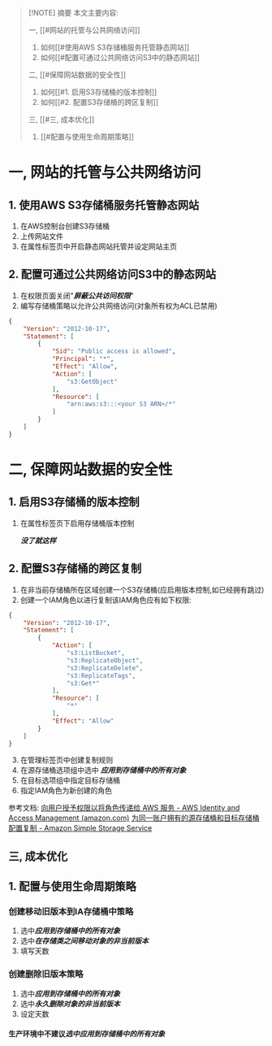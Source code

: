 > [!NOTE] 摘要
> 本文主要内容:
> 
> 一, [[#网站的托管与公共网络访问]]
> 1. 如何[[#使用AWS S3存储桶服务托管静态网站]]
> 2. 如何[[#配置可通过公共网络访问S3中的静态网站]]
> 
>  二, [[#保障网站数据的安全性]]
> 1. 如何[[#1. 启用S3存储桶的版本控制]]
> 2. 如何[[#2. 配置S3存储桶的跨区复制]]
> 
> 三, [[#三, 成本优化]]
> 1. [[#配置与使用生命周期策略]]

#  一, 网站的托管与公共网络访问
## 1. 使用AWS S3存储桶服务托管静态网站
1. 在AWS控制台创建S3存储桶
2. 上传网站文件
3. 在属性标签页中开启静态网站托管并设定网站主页
## 2. 配置可通过公共网络访问S3中的静态网站
1. 在权限页面关闭"**_屏蔽公共访问权限_**"
2. 编写存储桶策略以允许公共网络访问(对象所有权为ACL已禁用)
```json
{
	"Version": "2012-10-17",
	"Statement": [
		{
			"Sid": "Public access is allowed",
			"Principal": "*",
			"Effect": "Allow",
			"Action": [
				"s3:GetObject"
			],
			"Resource": [
				"arn:aws:s3:::<your S3 ARN>/*"
			]
		}
	]
}
```
# 二, 保障网站数据的安全性
## 1. 启用S3存储桶的版本控制
1. 在属性标签页下启用存储桶版本控制

	**_没了就这样_**
## 2. 配置S3存储桶的跨区复制
1. 在非当前存储桶所在区域创建一个S3存储桶(应启用版本控制,如已经拥有跳过)
2. 创建一个IAM角色以进行复制该IAM角色应有如下权限:
```json
{
    "Version": "2012-10-17",
    "Statement": [
        {
            "Action": [
                "s3:ListBucket",
                "s3:ReplicateObject",
                "s3:ReplicateDelete",
                "s3:ReplicateTags",
                "s3:Get*"
            ],
            "Resource": [
                "*"
            ],
            "Effect": "Allow"
        }
    ]
}
```
3. 在管理标签页中创建复制规则
4. 在源存储桶选项组中选中 **_应用到存储桶中的所有对象_**
5. 在目标选项组中指定目标存储桶
6. 指定IAM角色为新创建的角色

参考文档:
[向用户授予权限以将角色传递给 AWS 服务 - AWS Identity and Access Management (amazon.com)](https://docs.aws.amazon.com/zh_cn/IAM/latest/UserGuide/id_roles_use_passrole.html)
[为同一账户拥有的源存储桶和目标存储桶配置复制 - Amazon Simple Storage Service](https://docs.aws.amazon.com/zh_cn/AmazonS3/latest/userguide/replication-walkthrough1.html)
## 三, 成本优化
## 1. 配置与使用生命周期策略
### 创建移动旧版本到IA存储桶中策略
1. 选中***应用到存储桶中的所有对象***
2. 选中***在存储类之间移动对象的非当前版本***
3. 填写天数
### 创建删除旧版本策略
1. 选中***应用到存储桶中的所有对象***
2. 选中***永久删除对象的非当前版本***
3. 设定天数
#### 生产环境中不建议***选中应用到存储桶中的所有对象***